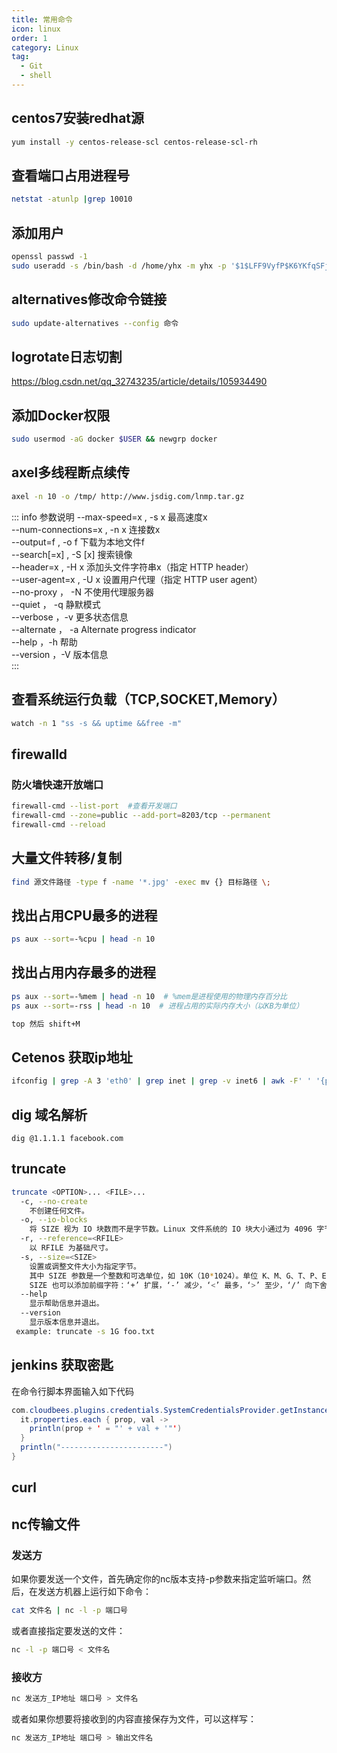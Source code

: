 ```yaml
---
title: 常用命令
icon: linux
order: 1
category: Linux
tag:
  - Git
  - shell
---
```


## centos7安装redhat源
```bash
yum install -y centos-release-scl centos-release-scl-rh
```
## 查看端口占用进程号
```bash
netstat -atunlp |grep 10010
```

## 添加用户
```bash
openssl passwd -1 
sudo useradd -s /bin/bash -d /home/yhx -m yhx -p '$1$LFF9VyfP$K6YKfqSFjRgrlHLTWE1DO.'
```
## alternatives修改命令链接
```bash
sudo update-alternatives --config 命令
```

## logrotate日志切割
https://blog.csdn.net/qq_32743235/article/details/105934490

## 添加Docker权限
```bash
sudo usermod -aG docker $USER && newgrp docker
```

## axel多线程断点续传
```bash
axel -n 10 -o /tmp/ http://www.jsdig.com/lnmp.tar.gz
```
::: info 参数说明
--max-speed=x , -s x         最高速度x  
--num-connections=x , -n x   连接数x  
--output=f , -o f            下载为本地文件f  
--search[=x] , -S [x]        搜索镜像  
--header=x , -H x            添加头文件字符串x（指定 HTTP header）  
--user-agent=x , -U x        设置用户代理（指定 HTTP user agent）  
--no-proxy ， -N             不使用代理服务器  
--quiet ， -q                静默模式  
--verbose ，-v               更多状态信息  
--alternate ， -a            Alternate progress indicator  
--help ，-h                  帮助  
--version ，-V               版本信息  
:::

## 查看系统运行负载（TCP,SOCKET,Memory）
```bash
watch -n 1 "ss -s && uptime &&free -m"
```
## firewalld
### 防火墙快速开放端口
```bash
firewall-cmd --list-port  #查看开发端口
firewall-cmd --zone=public --add-port=8203/tcp --permanent
firewall-cmd --reload
```
## 大量文件转移/复制
```bash
find 源文件路径 -type f -name '*.jpg' -exec mv {} 目标路径 \;
```

## 找出占用CPU最多的进程
```bash
ps aux --sort=-%cpu | head -n 10
```

## 找出占用内存最多的进程
```bash
ps aux --sort=-%mem | head -n 10  # %mem是进程使用的物理内存百分比
ps aux --sort=-rss | head -n 10  # 进程占用的实际内存大小（以KB为单位）

top 然后 shift+M
```


## Cetenos 获取ip地址
```bash
ifconfig | grep -A 3 'eth0' | grep inet | grep -v inet6 | awk -F' ' '{print $2}' | awk '{sub(/addr:/,""); print}'

``` 
## dig 域名解析
```
dig @1.1.1.1 facebook.com
```

## truncate 
```bash
truncate <OPTION>... <FILE>...
  -c, --no-create
    不创建任何文件。
  -o, --io-blocks
    将 SIZE 视为 IO 块数而不是字节数。Linux 文件系统的 IO 块大小通过为 4096 字节。
  -r, --reference=<RFILE>
    以 RFILE 为基础尺寸。
  -s, --size=<SIZE>
    设置或调整文件大小为指定字节。
    其中 SIZE 参数是一个整数和可选单位，如 10K（10*1024）。单位 K、M、G、T、P、E、Z、Y 都是 1024 的幂。KB,MB,… 为 1000 的幂。 也可以使用二进制前缀：KiB=K，MiB=M，以此类推。
    SIZE 也可以添加前缀字符：‘+’ 扩展，‘-’ 减少，‘<’ 最多，‘>’ 至少，‘/’ 向下舍入为 SIZE 的倍数，‘%’ 向上舍入为 SIZE 的倍数。
  --help
    显示帮助信息并退出。
  --version
    显示版本信息并退出。
 example: truncate -s 1G foo.txt
```

## jenkins 获取密匙
在命令行脚本界面输入如下代码
```java
com.cloudbees.plugins.credentials.SystemCredentialsProvider.getInstance().getCredentials().forEach{
  it.properties.each { prop, val ->
    println(prop + ' = "' + val + '"')
  }
  println("-----------------------")
}
``` 

## curl

## nc传输文件
### 发送方
如果你要发送一个文件，首先确定你的nc版本支持-p参数来指定监听端口。然后，在发送方机器上运行如下命令：
```bash
cat 文件名 | nc -l -p 端口号
```
或者直接指定要发送的文件：
```bash
nc -l -p 端口号 < 文件名
```
### 接收方

```bash
nc 发送方_IP地址 端口号 > 文件名
```
或者如果你想要将接收到的内容直接保存为文件，可以这样写：
```bash
nc 发送方_IP地址 端口号 > 输出文件名
```